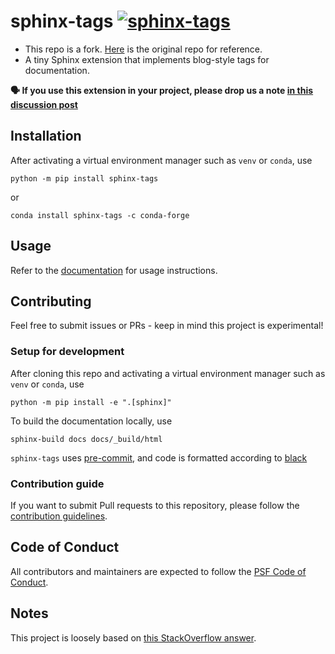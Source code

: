 # sphinx-tags [![sphinx-tags](https://circleci.com/gh/melissawm/sphinx-tags.svg?style=svg)](https://circleci.com/gh/melissawm/sphinx-tags)

- This repo is a fork. [Here](https://github.com/melissawm/sphinx-tags) is the original repo for reference.
- A tiny Sphinx extension that implements blog-style tags for documentation.

**🗣 If you use this extension in your project, please drop us a note [in this discussion post](https://github.com/melissawm/sphinx-tags/discussions/32)**

## Installation

After activating a virtual environment manager such as `venv` or `conda`, use

```
python -m pip install sphinx-tags
```
or

```
conda install sphinx-tags -c conda-forge
```

## Usage

Refer to the [documentation](https://sphinx-tags.readthedocs.io/en/latest/) for usage instructions.

## Contributing

Feel free to submit issues or PRs - keep in mind this project is experimental!

### Setup for development

After cloning this repo and activating a virtual environment manager such as
`venv` or `conda`, use

```
python -m pip install -e ".[sphinx]"
```

To build the documentation locally, use

```
sphinx-build docs docs/_build/html
```

`sphinx-tags` uses [pre-commit](https://pre-commit.com/), and code is formatted
according to [black](https://github.com/psf/black)

### Contribution guide

If you want to submit Pull requests to this repository, please follow the [contribution guidelines](https://sphinx-tags.readthedocs.io/en/latest/dev/index.html).

## Code of Conduct

All contributors and maintainers are expected to follow the
[PSF Code of Conduct](https://github.com/psf/community-code-of-conduct).

## Notes

This project is loosely based on [this StackOverflow answer](https://stackoverflow.com/questions/18146107/how-to-add-blog-style-tags-in-restructuredtext-with-sphinx).
